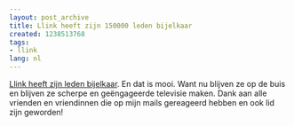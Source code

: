```yaml
---
layout: post_archive
title: Llink heeft zijn 150000 leden bijelkaar
created: 1238513768
tags:
- llink
lang: nl
---
```

[Llink heeft zijn leden bijelkaar](http://llink.nl/beginpagina/index.php). En dat is mooi. Want nu blijven ze op de buis en blijven ze scherpe en geëngageerde televisie maken. Dank aan alle vrienden en vriendinnen die op mijn mails gereageerd hebben en ook lid zijn geworden!
